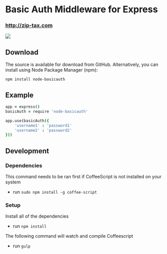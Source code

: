 # Basic Auth Middleware for Express
### http://zip-tax.com

<a href="https://nodei.co/npm/node-basicauth/"><img src="https://nodei.co/npm/node-basicauth.png?downloads=true"></a>

## Download
The source is available for download from GitHub. Alternatively, you can install using Node Package Manager (npm):

`npm install node-basicauth`

## Example
```coffeescript
app = express()
basicAuth = require 'node-basicauth'

app.use(basicAuth({
	'username1' : 'password1'
	'username2' : 'password2'
}))
```

## Development
### Dependencies

This command needs to be ran first if CoffeeScript is not installed on your system

* run `sudo npm install -g coffee-script`

### Setup

Install all of the dependencies

* run `npm install`

The following command will watch and compile Coffeescript
* run `gulp`

